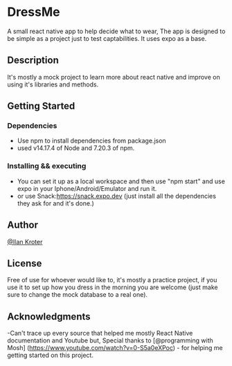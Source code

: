 # DressMe

A small react native app to help decide what to wear, The app is designed to be simple as a project just to test captabilities.
It uses expo as a base.

## Description

It's mostly a mock project to learn more about react native and improve on using it's libraries and methods.

## Getting Started

### Dependencies

- Use npm to install dependencies from package.json
- used v14.17.4 of Node and 7.20.3 of npm.

### Installing && executing

- You can set it up as a local workspace and then use "npm start" and use expo in your Iphone/Android/Emulator and run it.
- or use Snack:https://snack.expo.dev (just install all the dependencies they ask for and it's done.)

## Author

[@Ilan Kroter](https://www.linkedin.com/in/ilan-kroter-360114186/)

## License

Free of use for whoever would like to, it's mostly a practice project, if you use it to set up how you dress in the morning you are welcome (just make sure to change the mock database to a real one).

## Acknowledgments

-Can't trace up every source that helped me mostly React Native documentation and Youtube but,
Special thanks to [@programming with Mosh] (https://www.youtube.com/watch?v=0-S5a0eXPoc) - for helping me getting started on this project.
